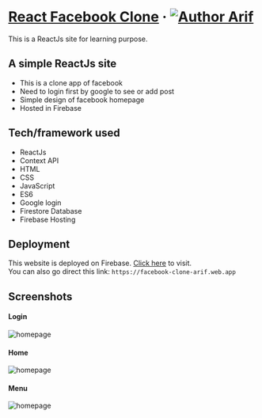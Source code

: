 # [React Facebook Clone](https://facebook-clone-arif.web.app) &middot; [![Author Arif](https://img.shields.io/badge/Author-Arif-%3C%3E)](https://www.linkedin.com/in/proarif)

This is a ReactJs site for learning purpose.

## A simple ReactJs site

- This is a clone app of facebook
- Need to login first by google to see or add post
- Simple design of facebook homepage
- Hosted in Firebase

## Tech/framework used

- ReactJs
- Context API
- HTML
- CSS
- JavaScript
- ES6
- Google login
- Firestore Database
- Firebase Hosting

## Deployment

This website is deployed on Firebase. [Click here](https://facebook-clone-arif.web.app) to visit.
<br>
You can also go direct this link: `https://facebook-clone-arif.web.app`

## Screenshots

#### Login

![homepage](https://raw.githubusercontent.com/Kritagya-web/react-facebook-clone/master/screenshots/Login.png)

#### Home

![homepage](https://raw.githubusercontent.com/Kritagya-web/react-facebook-clone/master/screenshots/HomePage.png)

#### Menu

![homepage](https://raw.githubusercontent.com/Kritagya-web/react-facebook-clone/master/screenshots/Menu.png)
